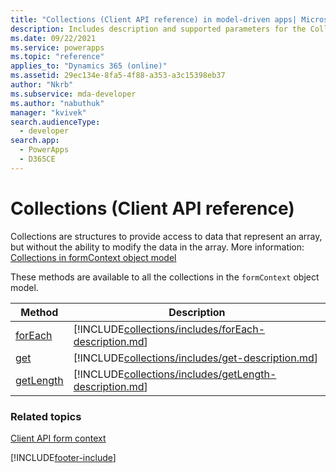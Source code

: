 ```yaml
---
title: "Collections (Client API reference) in model-driven apps| MicrosoftDocs"
description: Includes description and supported parameters for the Collections method.
ms.date: 09/22/2021
ms.service: powerapps
ms.topic: "reference"
applies_to: "Dynamics 365 (online)"
ms.assetid: 29ec134e-8fa5-4f88-a353-a3c15398eb37
author: "Nkrb"
ms.subservice: mda-developer
ms.author: "nabuthuk"
manager: "kvivek"
search.audienceType:
  - developer
search.app:
  - PowerApps
  - D365CE
---
```


# Collections (Client API reference)

Collections are structures to provide access to data that represent an array, but without the ability to modify the data in the array. More information: [Collections in formContext object model](../clientapi-form-context.md#collections-in-the-formcontext-object-model)

These methods are available to all the collections in the `formContext` object model.

| Method                                | Description                                                                                              |
| ------------------------------------- | -------------------------------------------------------------------------------------------------------- |
| [forEach](collections/forEach.md)     | [!INCLUDE[collections/includes/forEach-description.md](collections/includes/forEach-description.md)]     |
| [get](collections/get.md)             | [!INCLUDE[collections/includes/get-description.md](collections/includes/get-description.md)]             |
| [getLength](collections/getLength.md) | [!INCLUDE[collections/includes/getLength-description.md](collections/includes/getLength-description.md)] |

### Related topics

[Client API form context](../clientapi-form-context.md)

[!INCLUDE[footer-include](../../../../includes/footer-banner.md)]
